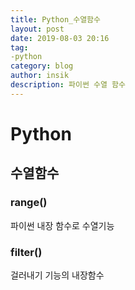 ```yaml
---
title: Python_수열함수
layout: post
date: 2019-08-03 20:16
tag:
-python
category: blog
author: insik
description: 파이썬 수열 함수
---
```


# Python

## 수열함수

### range()

파이썬 내장 함수로 수열기능

### filter()

걸러내기 기능의 내장함수

